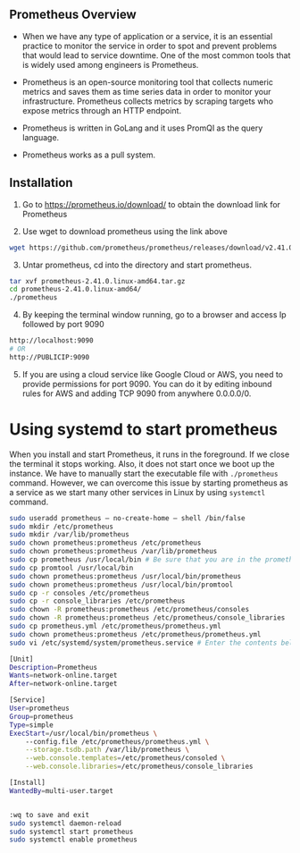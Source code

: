 ## Prometheus Overview
* When we have any type of application or a service, it is an essential practice to monitor the service in order to spot and prevent problems that would lead to service downtime. One of the most common tools that is widely used among engineers is Prometheus.

* Prometheus is an open-source monitoring tool that collects numeric metrics and saves them as time series data in order to monitor your infrastructure. Prometheus collects metrics by scraping targets who expose metrics through an HTTP endpoint. 

* Prometheus is written in GoLang and it uses PromQI as the query language.

* Prometheus works as a pull system.

## Installation

1. Go to https://prometheus.io/download/ to obtain the download link for Prometheus

2. Use wget to download prometheus using the link above

```bash
wget https://github.com/prometheus/prometheus/releases/download/v2.41.0/prometheus-2.41.0.linux-amd64.tar.gz

```
3. Untar prometheus, cd into the directory and start prometheus.

```bash
tar xvf prometheus-2.41.0.linux-amd64.tar.gz
cd prometheus-2.41.0.linux-amd64/
./prometheus
```

4. By keeping the terminal window running, go to a browser and access Ip followed by port 9090

```bash
http://localhost:9090
# OR
http://PUBLICIP:9090
```
5. If you are using a cloud service like Google Cloud or AWS, you need to provide permissions for port 9090. You can do it by editing inbound rules for AWS and adding TCP 9090 from anywhere 0.0.0.0/0.

# Using systemd to start prometheus
When you install and start Prometheus, it runs in the foreground. If we close the terminal it stops working. Also, it does not start once we boot up the instance. We have to manually start the executable file with `./prometheus` command. However, we can overcome this issue by starting prometheus as a service as we start many other services in Linux by using `systemctl` command.

```bash
sudo useradd prometheus — no-create-home — shell /bin/false
sudo mkdir /etc/prometheus
sudo mkdir /var/lib/prometheus
sudo chown prometheus:prometheus /etc/prometheus
sudo chown prometheus:prometheus /var/lib/prometheus
sudo cp prometheus /usr/local/bin # Be sure that you are in the prometheus-2.41.0.linux-amd64 directory
sudo cp promtool /usr/local/bin
sudo chown prometheus:prometheus /usr/local/bin/prometheus
sudo chown prometheus:prometheus /usr/local/bin/promtool
sudo cp -r consoles /etc/prometheus
sudo cp -r console_libraries /etc/prometheus
sudo chown -R prometheus:prometheus /etc/prometheus/consoles
sudo chown -R prometheus:prometheus /etc/prometheus/console_libraries
sudo cp prometheus.yml /etc/prometheus/prometheus.yml
sudo chown prometheus:prometheus /etc/prometheus/prometheus.yml
sudo vi /etc/systemd/system/prometheus.service # Enter the contents below

[Unit]
Description=Prometheus
Wants=network-online.target
After=network-online.target

[Service]
User=prometheus
Group=prometheus
Type=simple
ExecStart=/usr/local/bin/prometheus \
    --config.file /etc/prometheus/prometheus.yml \
    --storage.tsdb.path /var/lib/prometheus \
    --web.console.templates=/etc/prometheus/consoled \
    --web.console.libraries=/etc/prometheus/console_libraries

[Install]
WantedBy=multi-user.target


:wq to save and exit
sudo systemctl daemon-reload
sudo systemctl start prometheus
sudo systemctl enable prometheus
